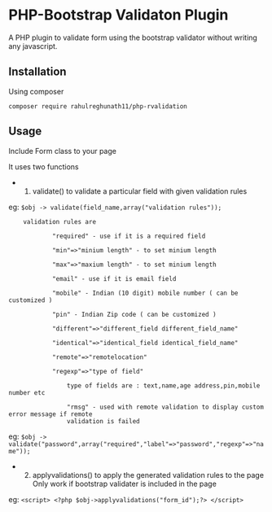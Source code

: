 # PHP-Bootstrap Validaton Plugin 

A PHP plugin to validate form using the bootstrap validator without writing any javascript.

## Installation

Using composer 
    
    composer require rahulreghunath11/php-rvalidation
    
## Usage

Include Form class to your page

It uses two functions

* 1. validate() to validate a particular field with given validation rules

 eg:
    ```$obj -> validate(field_name,array("validation rules"));```

     
        validation rules are 
        
                "required" - use if it is a required field
                
                "min"=>"minium length" - to set minium length
                
                "max"=>"maxium length" - to set minium length
                
                "email" - use if it is email field
                
                "mobile" - Indian (10 digit) mobile number ( can be customized )
                
                "pin" - Indian Zip code ( can be customized )
                
                "different"=>"different_field different_field_name"
                
                "identical"=>"identical_field identical_field_name"
                
                "remote"=>"remotelocation"
                
                "regexp"=>"type of field"
                
                    type of fields are : text,name,age address,pin,mobile number etc
                    
                    "rmsg" - used with remote validation to display custom error message if remote 
                    validation is failed 

eg:
    ```$obj -> validate("password",array("required","label"=>"password","regexp"=>"name"));```

* 2. applyvalidations() to apply the generated validation rules to the page 
    Only work if bootstrap validater is included in the page
    
eg:
    ```<script>
        <?php $obj->applyvalidations("form_id");?>
    </script>```
